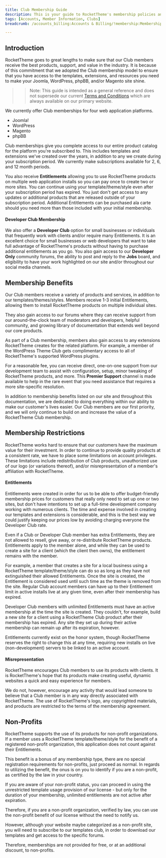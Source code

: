 ```yaml
---
title: Club Membership Guide
description: This is your guide to RocketTheme's membership policies and guidelines.
tags: [Accounts, Member Information, Clubs]
breadcrumb: /accounts_billing:Accounts & Billing/!membership:Membership Guide/

---
```


Introduction
-----

RocketTheme goes to great lengths to make sure that our Club members receive the best products, support, and value in the industry. It is because of this commitment that we adopted the Club membership model to ensure that you have access to the templates, extensions, and resources you need to make your Joomla, WordPress, phpBB, and/or Magento site shine.

>> Note: This guide is intended as a general reference and does not supersede our current [Terms and Conditions][terms] which are always available on our primary website.

We currently offer Club memberships for four web application platforms.

* Joomla!
* WordPress
* Magento
* phpBB

Club memberships give you complete access to our entire product catalog for the platform you're subscribed to. This includes templates and extensions we've created over the years, in addition to any we create during your subscription period. We currently make subscriptions available for 2, 6, and 12 month periods.

You also receive **Entitlements** allowing you to use RocketTheme products on multiple web application installs so you can pay once to create two or more sites. You can continue using your template/theme/style even after your subscription period has expired. You just don't get access to any updates or additional products that are released outside of your subscription period. Additional Entitlements can be purchased ala carte should you need more than those included with your initial membership.

#### Developer Club Membership

We also offer a **Developer Club** option for small businesses or individuals that frequently work with clients and/or require many Entitlements. It is an excellent choice for small businesses or web developers that want to take full advantage of RocketTheme's products without having to purchase additional entitlements as you go. You also gain access to our **Developer Only** community forums, the ability to post and reply to the **Jobs** board, and eligibility to have your work highlighted on our site and/or throughout our social media channels.

Membership Benefits
-----

Our Club members receive a variety of products and services, in addition to our templates/themes/styles. Members receive 1-3 initial Entitlements, allowing them to install RocketTheme products on multiple individual sites. 

They also gain access to our forums where they can receive support from our around-the-clock team of moderators and developers, helpful community, and growing library of documentation that extends well beyond our core products.

As part of a Club membership, members also gain access to any extensions RocketTheme creates for the related platform. For example, a member of the WordPress Theme Club gets complimentary access to all of RocketTheme's supported WordPress plugins.

For a reasonable fee, you can receive direct, one-on-one support from our development team to assist with configuration, setup, minor tweaking of RocketTheme products, and more. This **Premier Support** channel is made available to help in the rare event that you need assistance that requires a more site-specific resolution.

In addition to membership benefits listed on our site and throughout this documentation, we are dedicated to doing everything within our ability to make our customer's lives easier. Our Club members are our first priority, and we will only continue to build on and increase the value of a RocketTheme Club membership.

Membership Restrictions
-----

RocketTheme works hard to ensure that our customers have the maximum value for their investment. In order to continue to provide quality products at a consistent rate, we have to place some limitations on account privileges. These limitations include redistribution of Club products, unauthorized use of our logo (or variations thereof), and/or misrepresentation of a member's affiliation with RocketTheme.

#### Entitlements

Entitlements were created in order for us to be able to offer budget-friendly membership prices for customers that really only need to set up one or two sites, but don't have intentions to set up a full-time development company working with numerous clients. The time and expense involved in creating our templates and extensions is considerable, and this is the best way we could justify keeping our prices low by avoiding charging everyone the Developer Club rate.

Even if a Club or Developer Club member has extra Entitlements, they are not allowed to resell, give away, or re-distribute RocketTheme products. Entitlements apply to the member alone, and while they can be used to create a site for a client (which the client then owns), the entitlement remains with the member.

For example, a member that creates a site for a local business using a RocketTheme template/theme/style can do so as long as they have not extinguished their allowed Entitlements. Once the site is created, the Entitlement is considered used until such time as the theme is removed from the site. Regular Club account members can have up to their Entitlement limit in active installs live at any given time, even after their membership has expired. 

Developer Club members with unlimited Entitlements must have an active membership at the time the site is created. They couldn't, for example, build a new site for a client using a RocketTheme Club product after their membership has expired. Any site they set up during their active membership can remain up after its expiration, however.

Entitlements currently exist on the honor system, though RocketTheme reserves the right to change this at any time, requiring new installs on live (non-development) servers to be linked to an active account.

#### Misrepresentation

RocketTheme encourages Club members to use its products with clients. It is RocketTheme's hope that its products make creating useful, dynamic websites a quick and easy experience for members. 

We do not, however, encourage any activity that would lead someone to believe that a Club member is in any way directly associated with RocketTheme. The use of RocketTheme's logo, any copyrighted materials, and products are restricted to the terms of the membership agreement.

Non-Profits
-----

RocketTheme supports the use of its products for non-profit organizations. If a member uses a RocketTheme template/theme/style for the benefit of a registered non-profit organization, this application does not count against their Entitlements.

This benefit is a bonus of any membership type, there are no special registration requirements for non-profits, just proceed as normal. In regards to utilizing the benefit, the onus is on you to identify if you are a non-profit, as certified by the law in your country. 

If you are aware of your non-profit status, you can proceed in using the unrestricted template usage provision of our license - but only for the duration of your membership, unlimited entitlements are not active after expiration.

Therefore, if you are a non-profit organization, verified by law, you can use the non-profit benefit of our license without the need to notify us.

However, although your website maybe categorized as a non-profit site, you will need to subscribe to our templates club, in order to download our templates and get access to the specific forums.

Therefore, memberships are not provided for free, or at an additional discount, to non-profits.

[terms]: http://www.rockettheme.com/legal/terms.php